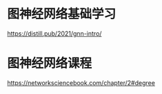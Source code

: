 
# 图神经网络基础学习
https://distill.pub/2021/gnn-intro/

# 图神经网络课程
https://networksciencebook.com/chapter/2#degree

#
